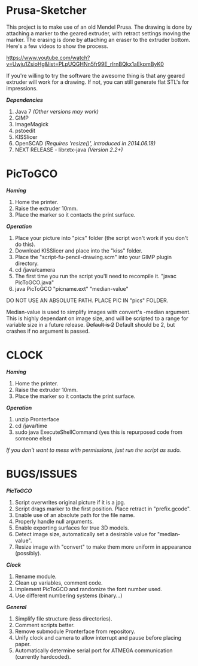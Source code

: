 Prusa-Sketcher
===========

This project is to make use of an old Mendel Prusa. The drawing is done by attaching a marker to the geared extruder, with retract settings moving the marker. The erasing is done by attaching an eraser to the extruder bottom. Here's a few videos to show the process.

https://www.youtube.com/watch?v=Uwju1ZsioHg&list=PLpUQGHNn5fr99E_rIrnBQkx1aEkpmByK0

If you're willing to try the software the awesome thing is that any geared extruder will work for a drawing. If not, you can still generate flat STL's for impressions.

***Dependencies*** 

1. Java 7 *(Other versions may work)* 
2. GIMP
3. ImageMagick 
4. pstoedit 
5. KISSlicer 
6. OpenSCAD *(Requires 'resize()', introduced in 2014.06.18)*
7. NEXT RELEASE - librxtx-java *(Version 2.2+)*

PicToGCO
===========
***Homing***

1. Home the printer.
2. Raise the extruder 10mm.
3. Place the marker so it contacts the print surface.

***Operation***

1. Place your picture into "pics" folder (the script won't work if you don't do this).
2. Download KISSlicer and place into the "kiss" folder.
3. Place the "script-fu-pencil-drawing.scm" into your GIMP plugin directory.
4. cd /java/camera
5. The first time you run the script you'll need to recompile it. "javac PicToGCO.java"
5. java PicToGCO "picname.ext" "median-value" 

DO NOT USE AN ABSOLUTE PATH. PLACE PIC IN "pics" FOLDER.

Median-value is used to simplify images with convert's -median argument. This is highly dependant on image size, and will be scripted to a range for variable size in a future release. ~~Default is 2~~ Default should be 2, but crashes if no argument is passed.

CLOCK
===========
***Homing***

1. Home the printer.
2. Raise the extruder 10mm.
3. Place the marker so it contacts the print surface.

***Operation***

1. unzip Pronterface
2. cd /java/time
3. sudo java ExecuteShellCommand (yes this is repurposed code from someone else)

*If you don't want to mess with permissions, just run the script as sudo.*

BUGS/ISSUES
===========
***PicToGCO*** 

1. Script overwrites original picture if it is a jpg.
2. Script drags marker to the first position. Place retract in "prefix.gcode".
3. Enable use of an absolute path for the file name.
4. Properly handle null arguments.
5. Enable exporting surfaces for true 3D models.
6. Detect image size, automatically set a desirable value for "median-value".
7. Resize image with "convert" to make them more uniform in appearance (possibly).

***Clock***

1. Rename module.
2. Clean up variables, comment code.
3. Implement PicToGCO and randomize the font number used.
4. Use different numbering systems (binary...)

***General***

1. Simplify file structure (less directories).
2. Comment scripts better.
3. Remove submodule Pronterface from repository.
4. Unify clock and camera to allow interrupt and pause before placing paper.
5. Automatically determine serial port for ATMEGA communication (currently hardcoded).
